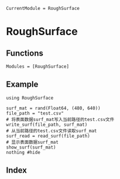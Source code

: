 ```@meta
CurrentModule = RoughSurface
```

# RoughSurface

## Functions

```@autodocs
Modules = [RoughSurface]
```
## Example
```@example
using RoughSurface

surf_mat = rand(Float64, (480, 640))
file_path = "test.csv"
# 将表面数据surf_mat写入当前路径的test.csv文件
write_surf(file_path, surf_mat)
# 从当前路径的test.csv文件读取surf_mat
surf_read = read_surf(file_path)
# 显示表面数据surf_mat
show_surf(surf_mat)
nothing #hide
```

## Index

```@index
```
